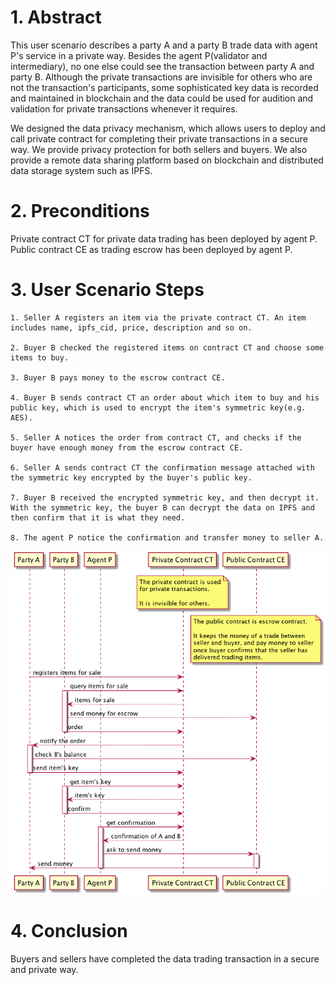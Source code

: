 # 1. Abstract
This user scenario describes a party A and a party B trade data with agent P's service in a private way. Besides the agent P(validator and intermediary), no one else could see the transaction between party A and party B. Although the private transactions are invisible for others who are not the transaction's participants, some sophisticated key data is recorded and maintained in blockchain and the data could be used for audition and validation for private transactions whenever it requires.

We designed the data privacy mechanism, which allows users to deploy and call private contract for completing their private transactions in a secure way. We provide privacy protection for both sellers and buyers. We also provide a remote data sharing platform based on blockchain and distributed data storage system such as IPFS.

# 2. Preconditions
Private contract CT for private data trading has been deployed by agent P.
Public contract CE as trading escrow has been deployed by agent P.

# 3. User Scenario Steps
    1. Seller A registers an item via the private contract CT. An item includes name, ipfs_cid, price, description and so on.

    2. Buyer B checked the registered items on contract CT and choose some items to buy.

    3. Buyer B pays money to the escrow contract CE.

    4. Buyer B sends contract CT an order about which item to buy and his public key, which is used to encrypt the item's symmetric key(e.g. AES).

    5. Seller A notices the order from contract CT, and checks if the buyer have enough money from the escrow contract CE.

    6. Seller A sends contract CT the confirmation message attached with the symmetric key encrypted by the buyer's public key.

    7. Buyer B received the encrypted symmetric key, and then decrypt it. With the symmetric key, the buyer B can decrypt the data on IPFS and then confirm that it is what they need.

    8. The agent P notice the confirmation and transfer money to seller A.

![Process](process.png)

# 4. Conclusion
Buyers and sellers have completed the data trading transaction in a secure and private way.
